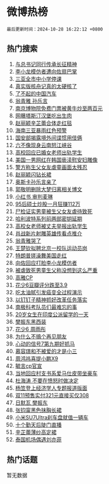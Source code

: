 # 微博热榜

`最后更新时间：2024-10-28 16:22:12 +0800`

## 热门搜索

1. [与总书记同行传承长征精神](https://m.weibo.cn/search?containerid=100103type%3D1%26t%3D10%26q%3D%23%E4%B8%8E%E6%80%BB%E4%B9%A6%E8%AE%B0%E5%90%8C%E8%A1%8C%E4%BC%A0%E6%89%BF%E9%95%BF%E5%BE%81%E7%B2%BE%E7%A5%9E%23&stream_entry_id=51&isnewpage=1&extparam=seat%3D1%26cate%3D10103%26pos%3D0%26q%3D%2523%25E4%25B8%258E%25E6%2580%25BB%25E4%25B9%25A6%25E8%25AE%25B0%25E5%2590%258C%25E8%25A1%258C%25E4%25BC%25A0%25E6%2589%25BF%25E9%2595%25BF%25E5%25BE%2581%25E7%25B2%25BE%25E7%25A5%259E%2523%26filter_type%3Drealtimehot%26stream_entry_id%3D51%26c_type%3D51%26dgr%3D0%26display_time%3D1730103731%26pre_seqid%3D173010373150505304283)
1. [李小龙模仿者遭向佐扇巴掌](https://m.weibo.cn/search?containerid=100103type%3D1%26t%3D10%26q%3D%23%E6%9D%8E%E5%B0%8F%E9%BE%99%E6%A8%A1%E4%BB%BF%E8%80%85%E9%81%AD%E5%90%91%E4%BD%90%E6%89%87%E5%B7%B4%E6%8E%8C%23&stream_entry_id=31&isnewpage=1&extparam=seat%3D1%26cate%3D5001%26q%3D%2523%25E6%259D%258E%25E5%25B0%258F%25E9%25BE%2599%25E6%25A8%25A1%25E4%25BB%25BF%25E8%2580%2585%25E9%2581%25AD%25E5%2590%2591%25E4%25BD%2590%25E6%2589%2587%25E5%25B7%25B4%25E6%258E%258C%2523%26dgr%3D0%26stream_entry_id%3D31%26band_rank%3D1%26pos%3D0%26flag%3D2%26filter_type%3Drealtimehot%26c_type%3D31%26lcate%3D5001%26realpos%3D1%26display_time%3D1730103731%26pre_seqid%3D173010373150505304283)
1. [三亚全市中小学停课](https://m.weibo.cn/search?containerid=100103type%3D1%26t%3D10%26q%3D%23%E4%B8%89%E4%BA%9A%E5%85%A8%E5%B8%82%E4%B8%AD%E5%B0%8F%E5%AD%A6%E5%81%9C%E8%AF%BE%23&stream_entry_id=31&isnewpage=1&extparam=seat%3D1%26cate%3D5001%26q%3D%2523%25E4%25B8%2589%25E4%25BA%259A%25E5%2585%25A8%25E5%25B8%2582%25E4%25B8%25AD%25E5%25B0%258F%25E5%25AD%25A6%25E5%2581%259C%25E8%25AF%25BE%2523%26dgr%3D0%26stream_entry_id%3D31%26band_rank%3D2%26pos%3D1%26flag%3D0%26filter_type%3Drealtimehot%26c_type%3D31%26lcate%3D5001%26realpos%3D2%26display_time%3D1730103731%26pre_seqid%3D173010373150505304283)
1. [真实版核舟记真的太硬核了](https://m.weibo.cn/search?containerid=100103type%3D1%26t%3D10%26q%3D%23%E7%9C%9F%E5%AE%9E%E7%89%88%E6%A0%B8%E8%88%9F%E8%AE%B0%E7%9C%9F%E7%9A%84%E5%A4%AA%E7%A1%AC%E6%A0%B8%E4%BA%86%23&stream_entry_id=31&isnewpage=1&extparam=seat%3D1%26cate%3D5001%26q%3D%2523%25E7%259C%259F%25E5%25AE%259E%25E7%2589%2588%25E6%25A0%25B8%25E8%2588%259F%25E8%25AE%25B0%25E7%259C%259F%25E7%259A%2584%25E5%25A4%25AA%25E7%25A1%25AC%25E6%25A0%25B8%25E4%25BA%2586%2523%26dgr%3D0%26stream_entry_id%3D31%26band_rank%3D3%26pos%3D2%26flag%3D0%26filter_type%3Drealtimehot%26c_type%3D31%26lcate%3D5001%26realpos%3D3%26display_time%3D1730103731%26pre_seqid%3D173010373150505304283)
1. [了不起的中国汽车](https://m.weibo.cn/search?containerid=100103type%3D1%26t%3D10%26q%3D%23%E4%BA%86%E4%B8%8D%E8%B5%B7%E7%9A%84%E4%B8%AD%E5%9B%BD%E6%B1%BD%E8%BD%A6%23&stream_entry_id=31&isnewpage=1&extparam=seat%3D1%26cate%3D5001%26q%3D%2523%25E4%25BA%2586%25E4%25B8%258D%25E8%25B5%25B7%25E7%259A%2584%25E4%25B8%25AD%25E5%259B%25BD%25E6%25B1%25BD%25E8%25BD%25A6%2523%26dgr%3D0%26stream_entry_id%3D31%26adid%3D260359%26band_rank%3D4%26pos%3D3%26is_ad_pos%3D1%26lcate%3D5001%26c_type%3D31%26filter_type%3Drealtimehot%26display_time%3D1730103731%26pre_seqid%3D173010373150505304283)
1. [翁青雅 孙乐言](https://m.weibo.cn/search?containerid=100103type%3D1%26t%3D10%26q%3D%E7%BF%81%E9%9D%92%E9%9B%85+%E5%AD%99%E4%B9%90%E8%A8%80&stream_entry_id=31&isnewpage=1&extparam=seat%3D1%26cate%3D5001%26q%3D%25E7%25BF%2581%25E9%259D%2592%25E9%259B%2585%2520%25E5%25AD%2599%25E4%25B9%2590%25E8%25A8%2580%26dgr%3D0%26stream_entry_id%3D31%26band_rank%3D4%26pos%3D4%26flag%3D2%26filter_type%3Drealtimehot%26c_type%3D31%26lcate%3D5001%26realpos%3D4%26display_time%3D1730103731%26pre_seqid%3D173010373150505304283)
1. [南京博物院免费门票被黄牛炒至两百元](https://m.weibo.cn/search?containerid=100103type%3D1%26t%3D10%26q%3D%23%E5%8D%97%E4%BA%AC%E5%8D%9A%E7%89%A9%E9%99%A2%E5%85%8D%E8%B4%B9%E9%97%A8%E7%A5%A8%E8%A2%AB%E9%BB%84%E7%89%9B%E7%82%92%E8%87%B3%E4%B8%A4%E7%99%BE%E5%85%83%23&stream_entry_id=31&isnewpage=1&extparam=seat%3D1%26cate%3D5001%26q%3D%2523%25E5%258D%2597%25E4%25BA%25AC%25E5%258D%259A%25E7%2589%25A9%25E9%2599%25A2%25E5%2585%258D%25E8%25B4%25B9%25E9%2597%25A8%25E7%25A5%25A8%25E8%25A2%25AB%25E9%25BB%2584%25E7%2589%259B%25E7%2582%2592%25E8%2587%25B3%25E4%25B8%25A4%25E7%2599%25BE%25E5%2585%2583%2523%26dgr%3D0%26stream_entry_id%3D31%26band_rank%3D5%26pos%3D5%26flag%3D1%26filter_type%3Drealtimehot%26c_type%3D31%26lcate%3D5001%26realpos%3D5%26display_time%3D1730103731%26pre_seqid%3D173010373150505304283)
1. [网曝塔斯汀汉堡吃出生肉](https://m.weibo.cn/search?containerid=100103type%3D1%26t%3D10%26q%3D%23%E7%BD%91%E6%9B%9D%E5%A1%94%E6%96%AF%E6%B1%80%E6%B1%89%E5%A0%A1%E5%90%83%E5%87%BA%E7%94%9F%E8%82%89%23&stream_entry_id=31&isnewpage=1&extparam=seat%3D1%26cate%3D5001%26q%3D%2523%25E7%25BD%2591%25E6%259B%259D%25E5%25A1%2594%25E6%2596%25AF%25E6%25B1%2580%25E6%25B1%2589%25E5%25A0%25A1%25E5%2590%2583%25E5%2587%25BA%25E7%2594%259F%25E8%2582%2589%2523%26dgr%3D0%26stream_entry_id%3D31%26band_rank%3D6%26pos%3D6%26flag%3D2%26filter_type%3Drealtimehot%26c_type%3D31%26lcate%3D5001%26realpos%3D6%26display_time%3D1730103731%26pre_seqid%3D173010373150505304283)
1. [赵丽颖辛芷蕾合体走红毯](https://m.weibo.cn/search?containerid=100103type%3D1%26t%3D10%26q%3D%23%E8%B5%B5%E4%B8%BD%E9%A2%96%E8%BE%9B%E8%8A%B7%E8%95%BE%E5%90%88%E4%BD%93%E8%B5%B0%E7%BA%A2%E6%AF%AF%23&stream_entry_id=31&isnewpage=1&extparam=seat%3D1%26cate%3D5001%26q%3D%2523%25E8%25B5%25B5%25E4%25B8%25BD%25E9%25A2%2596%25E8%25BE%259B%25E8%258A%25B7%25E8%2595%25BE%25E5%2590%2588%25E4%25BD%2593%25E8%25B5%25B0%25E7%25BA%25A2%25E6%25AF%25AF%2523%26dgr%3D0%26stream_entry_id%3D31%26band_rank%3D7%26pos%3D7%26flag%3D1%26filter_type%3Drealtimehot%26c_type%3D31%26lcate%3D5001%26realpos%3D7%26display_time%3D1730103731%26pre_seqid%3D173010373150505304283)
1. [海南三亚暴雨红色预警](https://m.weibo.cn/search?containerid=100103type%3D1%26t%3D10%26q%3D%23%E6%B5%B7%E5%8D%97%E4%B8%89%E4%BA%9A%E6%9A%B4%E9%9B%A8%E7%BA%A2%E8%89%B2%E9%A2%84%E8%AD%A6%23&stream_entry_id=31&isnewpage=1&extparam=seat%3D1%26cate%3D5001%26q%3D%2523%25E6%25B5%25B7%25E5%258D%2597%25E4%25B8%2589%25E4%25BA%259A%25E6%259A%25B4%25E9%259B%25A8%25E7%25BA%25A2%25E8%2589%25B2%25E9%25A2%2584%25E8%25AD%25A6%2523%26dgr%3D0%26stream_entry_id%3D31%26band_rank%3D8%26pos%3D8%26flag%3D0%26filter_type%3Drealtimehot%26c_type%3D31%26lcate%3D5001%26realpos%3D8%26display_time%3D1730103731%26pre_seqid%3D173010373150505304283)
1. [国安部揭露境外间谍惯用伎俩](https://m.weibo.cn/search?containerid=100103type%3D1%26t%3D10%26q%3D%23%E5%9B%BD%E5%AE%89%E9%83%A8%E6%8F%AD%E9%9C%B2%E5%A2%83%E5%A4%96%E9%97%B4%E8%B0%8D%E6%83%AF%E7%94%A8%E4%BC%8E%E4%BF%A9%23&stream_entry_id=31&isnewpage=1&extparam=seat%3D1%26cate%3D5001%26q%3D%2523%25E5%259B%25BD%25E5%25AE%2589%25E9%2583%25A8%25E6%258F%25AD%25E9%259C%25B2%25E5%25A2%2583%25E5%25A4%2596%25E9%2597%25B4%25E8%25B0%258D%25E6%2583%25AF%25E7%2594%25A8%25E4%25BC%258E%25E4%25BF%25A9%2523%26dgr%3D0%26stream_entry_id%3D31%26band_rank%3D9%26pos%3D9%26flag%3D0%26filter_type%3Drealtimehot%26c_type%3D31%26lcate%3D5001%26realpos%3D9%26display_time%3D1730103731%26pre_seqid%3D173010373150505304283)
1. [六不像现身云南怒江峡谷](https://m.weibo.cn/search?containerid=100103type%3D1%26t%3D10%26q%3D%23%E5%85%AD%E4%B8%8D%E5%83%8F%E7%8E%B0%E8%BA%AB%E4%BA%91%E5%8D%97%E6%80%92%E6%B1%9F%E5%B3%A1%E8%B0%B7%23&stream_entry_id=31&isnewpage=1&extparam=seat%3D1%26cate%3D5001%26q%3D%2523%25E5%2585%25AD%25E4%25B8%258D%25E5%2583%258F%25E7%258E%25B0%25E8%25BA%25AB%25E4%25BA%2591%25E5%258D%2597%25E6%2580%2592%25E6%25B1%259F%25E5%25B3%25A1%25E8%25B0%25B7%2523%26dgr%3D0%26stream_entry_id%3D31%26band_rank%3D10%26pos%3D10%26flag%3D1%26filter_type%3Drealtimehot%26c_type%3D31%26lcate%3D5001%26realpos%3D10%26display_time%3D1730103731%26pre_seqid%3D173010373150505304283)
1. [高校回应已婚女老师出轨学生](https://m.weibo.cn/search?containerid=100103type%3D1%26t%3D10%26q%3D%23%E9%AB%98%E6%A0%A1%E5%9B%9E%E5%BA%94%E5%B7%B2%E5%A9%9A%E5%A5%B3%E8%80%81%E5%B8%88%E5%87%BA%E8%BD%A8%E5%AD%A6%E7%94%9F%23&stream_entry_id=31&isnewpage=1&extparam=seat%3D1%26cate%3D5001%26q%3D%2523%25E9%25AB%2598%25E6%25A0%25A1%25E5%259B%259E%25E5%25BA%2594%25E5%25B7%25B2%25E5%25A9%259A%25E5%25A5%25B3%25E8%2580%2581%25E5%25B8%2588%25E5%2587%25BA%25E8%25BD%25A8%25E5%25AD%25A6%25E7%2594%259F%2523%26dgr%3D0%26stream_entry_id%3D31%26band_rank%3D11%26pos%3D11%26flag%3D1%26filter_type%3Drealtimehot%26c_type%3D31%26lcate%3D5001%26realpos%3D11%26display_time%3D1730103731%26pre_seqid%3D173010373150505304283)
1. [美国一男网红在韩国亵渎慰安妇雕像](https://m.weibo.cn/search?containerid=100103type%3D1%26t%3D10%26q%3D%23%E7%BE%8E%E5%9B%BD%E4%B8%80%E7%94%B7%E7%BD%91%E7%BA%A2%E5%9C%A8%E9%9F%A9%E5%9B%BD%E4%BA%B5%E6%B8%8E%E6%85%B0%E5%AE%89%E5%A6%87%E9%9B%95%E5%83%8F%23&stream_entry_id=31&isnewpage=1&extparam=seat%3D1%26cate%3D5001%26q%3D%2523%25E7%25BE%258E%25E5%259B%25BD%25E4%25B8%2580%25E7%2594%25B7%25E7%25BD%2591%25E7%25BA%25A2%25E5%259C%25A8%25E9%259F%25A9%25E5%259B%25BD%25E4%25BA%25B5%25E6%25B8%258E%25E6%2585%25B0%25E5%25AE%2589%25E5%25A6%2587%25E9%259B%2595%25E5%2583%258F%2523%26dgr%3D0%26stream_entry_id%3D31%26band_rank%3D12%26pos%3D12%26flag%3D1%26filter_type%3Drealtimehot%26c_type%3D31%26lcate%3D5001%26realpos%3D12%26display_time%3D1730103731%26pre_seqid%3D173010373150505304283)
1. [警方称生父女友虐童画面太残忍](https://m.weibo.cn/search?containerid=100103type%3D1%26t%3D10%26q%3D%23%E8%AD%A6%E6%96%B9%E7%A7%B0%E7%94%9F%E7%88%B6%E5%A5%B3%E5%8F%8B%E8%99%90%E7%AB%A5%E7%94%BB%E9%9D%A2%E5%A4%AA%E6%AE%8B%E5%BF%8D%23&stream_entry_id=31&isnewpage=1&extparam=seat%3D1%26cate%3D5001%26q%3D%2523%25E8%25AD%25A6%25E6%2596%25B9%25E7%25A7%25B0%25E7%2594%259F%25E7%2588%25B6%25E5%25A5%25B3%25E5%258F%258B%25E8%2599%2590%25E7%25AB%25A5%25E7%2594%25BB%25E9%259D%25A2%25E5%25A4%25AA%25E6%25AE%258B%25E5%25BF%258D%2523%26dgr%3D0%26stream_entry_id%3D31%26band_rank%3D13%26pos%3D13%26flag%3D0%26filter_type%3Drealtimehot%26c_type%3D31%26lcate%3D5001%26realpos%3D13%26display_time%3D1730103731%26pre_seqid%3D173010373150505304283)
1. [赵丽颖闪钻长裙](https://m.weibo.cn/search?containerid=100103type%3D1%26t%3D10%26q%3D%23%E8%B5%B5%E4%B8%BD%E9%A2%96%E9%97%AA%E9%92%BB%E9%95%BF%E8%A3%99%23&stream_entry_id=31&isnewpage=1&extparam=seat%3D1%26cate%3D5001%26q%3D%2523%25E8%25B5%25B5%25E4%25B8%25BD%25E9%25A2%2596%25E9%2597%25AA%25E9%2592%25BB%25E9%2595%25BF%25E8%25A3%2599%2523%26dgr%3D0%26stream_entry_id%3D31%26band_rank%3D14%26pos%3D14%26flag%3D1%26filter_type%3Drealtimehot%26c_type%3D31%26lcate%3D5001%26realpos%3D14%26display_time%3D1730103731%26pre_seqid%3D173010373150505304283)
1. [奥斯卡孙乐言亲了](https://m.weibo.cn/search?containerid=100103type%3D1%26t%3D10%26q%3D%23%E5%A5%A5%E6%96%AF%E5%8D%A1%E5%AD%99%E4%B9%90%E8%A8%80%E4%BA%B2%E4%BA%86%23&stream_entry_id=31&isnewpage=1&extparam=seat%3D1%26cate%3D5001%26q%3D%2523%25E5%25A5%25A5%25E6%2596%25AF%25E5%258D%25A1%25E5%25AD%2599%25E4%25B9%2590%25E8%25A8%2580%25E4%25BA%25B2%25E4%25BA%2586%2523%26dgr%3D0%26stream_entry_id%3D31%26band_rank%3D15%26pos%3D15%26flag%3D0%26filter_type%3Drealtimehot%26c_type%3D31%26lcate%3D5001%26realpos%3D15%26display_time%3D1730103731%26pre_seqid%3D173010373150505304283)
1. [郭敬明删除大梦归离相关博文](https://m.weibo.cn/search?containerid=100103type%3D1%26t%3D10%26q%3D%23%E9%83%AD%E6%95%AC%E6%98%8E%E5%88%A0%E9%99%A4%E5%A4%A7%E6%A2%A6%E5%BD%92%E7%A6%BB%E7%9B%B8%E5%85%B3%E5%8D%9A%E6%96%87%23&stream_entry_id=31&isnewpage=1&extparam=seat%3D1%26cate%3D5001%26q%3D%2523%25E9%2583%25AD%25E6%2595%25AC%25E6%2598%258E%25E5%2588%25A0%25E9%2599%25A4%25E5%25A4%25A7%25E6%25A2%25A6%25E5%25BD%2592%25E7%25A6%25BB%25E7%259B%25B8%25E5%2585%25B3%25E5%258D%259A%25E6%2596%2587%2523%26dgr%3D0%26stream_entry_id%3D31%26band_rank%3D16%26pos%3D16%26flag%3D2%26filter_type%3Drealtimehot%26c_type%3D31%26lcate%3D5001%26realpos%3D16%26display_time%3D1730103731%26pre_seqid%3D173010373150505304283)
1. [小红书 审判麦琳](https://m.weibo.cn/search?containerid=100103type%3D1%26t%3D10%26q%3D%E5%B0%8F%E7%BA%A2%E4%B9%A6+%E5%AE%A1%E5%88%A4%E9%BA%A6%E7%90%B3&stream_entry_id=31&isnewpage=1&extparam=seat%3D1%26cate%3D5001%26q%3D%25E5%25B0%258F%25E7%25BA%25A2%25E4%25B9%25A6%2520%25E5%25AE%25A1%25E5%2588%25A4%25E9%25BA%25A6%25E7%2590%25B3%26dgr%3D0%26stream_entry_id%3D31%26band_rank%3D17%26pos%3D17%26flag%3D2%26filter_type%3Drealtimehot%26c_type%3D31%26lcate%3D5001%26realpos%3D17%26display_time%3D1730103731%26pre_seqid%3D173010373150505304283)
1. [95后硕士炒股一月狂赚112万](https://m.weibo.cn/search?containerid=100103type%3D1%26t%3D10%26q%3D%2395%E5%90%8E%E7%A1%95%E5%A3%AB%E7%82%92%E8%82%A1%E4%B8%80%E6%9C%88%E7%8B%82%E8%B5%9A112%E4%B8%87%23&stream_entry_id=31&isnewpage=1&extparam=seat%3D1%26cate%3D5001%26q%3D%252395%25E5%2590%258E%25E7%25A1%2595%25E5%25A3%25AB%25E7%2582%2592%25E8%2582%25A1%25E4%25B8%2580%25E6%259C%2588%25E7%258B%2582%25E8%25B5%259A112%25E4%25B8%2587%2523%26dgr%3D0%26stream_entry_id%3D31%26band_rank%3D18%26pos%3D18%26flag%3D1%26filter_type%3Drealtimehot%26c_type%3D31%26lcate%3D5001%26realpos%3D18%26display_time%3D1730103731%26pre_seqid%3D173010373150505304283)
1. [尸检证实男童被生父女友虐待致死](https://m.weibo.cn/search?containerid=100103type%3D1%26t%3D10%26q%3D%23%E5%B0%B8%E6%A3%80%E8%AF%81%E5%AE%9E%E7%94%B7%E7%AB%A5%E8%A2%AB%E7%94%9F%E7%88%B6%E5%A5%B3%E5%8F%8B%E8%99%90%E5%BE%85%E8%87%B4%E6%AD%BB%23&stream_entry_id=31&isnewpage=1&extparam=seat%3D1%26cate%3D5001%26q%3D%2523%25E5%25B0%25B8%25E6%25A3%2580%25E8%25AF%2581%25E5%25AE%259E%25E7%2594%25B7%25E7%25AB%25A5%25E8%25A2%25AB%25E7%2594%259F%25E7%2588%25B6%25E5%25A5%25B3%25E5%258F%258B%25E8%2599%2590%25E5%25BE%2585%25E8%2587%25B4%25E6%25AD%25BB%2523%26dgr%3D0%26stream_entry_id%3D31%26band_rank%3D19%26pos%3D19%26flag%3D1%26filter_type%3Drealtimehot%26c_type%3D31%26lcate%3D5001%26realpos%3D19%26display_time%3D1730103731%26pre_seqid%3D173010373150505304283)
1. [哈利波特系列前两部密钥延期](https://m.weibo.cn/search?containerid=100103type%3D1%26t%3D10%26q%3D%23%E5%93%88%E5%88%A9%E6%B3%A2%E7%89%B9%E7%B3%BB%E5%88%97%E5%89%8D%E4%B8%A4%E9%83%A8%E5%AF%86%E9%92%A5%E5%BB%B6%E6%9C%9F%23&stream_entry_id=31&isnewpage=1&extparam=seat%3D1%26cate%3D5001%26q%3D%2523%25E5%2593%2588%25E5%2588%25A9%25E6%25B3%25A2%25E7%2589%25B9%25E7%25B3%25BB%25E5%2588%2597%25E5%2589%258D%25E4%25B8%25A4%25E9%2583%25A8%25E5%25AF%2586%25E9%2592%25A5%25E5%25BB%25B6%25E6%259C%259F%2523%26dgr%3D0%26stream_entry_id%3D31%26band_rank%3D20%26pos%3D20%26flag%3D1%26filter_type%3Drealtimehot%26c_type%3D31%26lcate%3D5001%26realpos%3D20%26display_time%3D1730103731%26pre_seqid%3D173010373150505304283)
1. [高校女老师被丈夫举报出轨学生](https://m.weibo.cn/search?containerid=100103type%3D1%26t%3D10%26q%3D%23%E9%AB%98%E6%A0%A1%E5%A5%B3%E8%80%81%E5%B8%88%E8%A2%AB%E4%B8%88%E5%A4%AB%E4%B8%BE%E6%8A%A5%E5%87%BA%E8%BD%A8%E5%AD%A6%E7%94%9F%23&stream_entry_id=31&isnewpage=1&extparam=seat%3D1%26cate%3D5001%26q%3D%2523%25E9%25AB%2598%25E6%25A0%25A1%25E5%25A5%25B3%25E8%2580%2581%25E5%25B8%2588%25E8%25A2%25AB%25E4%25B8%2588%25E5%25A4%25AB%25E4%25B8%25BE%25E6%258A%25A5%25E5%2587%25BA%25E8%25BD%25A8%25E5%25AD%25A6%25E7%2594%259F%2523%26dgr%3D0%26stream_entry_id%3D31%26band_rank%3D21%26pos%3D21%26flag%3D1%26filter_type%3Drealtimehot%26c_type%3D31%26lcate%3D5001%26realpos%3D21%26display_time%3D1730103731%26pre_seqid%3D173010373150505304283)
1. [肖战新片射雕英雄传看点推介](https://m.weibo.cn/search?containerid=100103type%3D1%26t%3D10%26q%3D%23%E8%82%96%E6%88%98%E6%96%B0%E7%89%87%E5%B0%84%E9%9B%95%E8%8B%B1%E9%9B%84%E4%BC%A0%E7%9C%8B%E7%82%B9%E6%8E%A8%E4%BB%8B%23&stream_entry_id=31&isnewpage=1&extparam=seat%3D1%26cate%3D5001%26q%3D%2523%25E8%2582%2596%25E6%2588%2598%25E6%2596%25B0%25E7%2589%2587%25E5%25B0%2584%25E9%259B%2595%25E8%258B%25B1%25E9%259B%2584%25E4%25BC%25A0%25E7%259C%258B%25E7%2582%25B9%25E6%258E%25A8%25E4%25BB%258B%2523%26dgr%3D0%26stream_entry_id%3D31%26band_rank%3D22%26pos%3D22%26flag%3D1%26filter_type%3Drealtimehot%26c_type%3D31%26lcate%3D5001%26realpos%3D22%26display_time%3D1730103731%26pre_seqid%3D173010373150505304283)
1. [翁青雅哭了](https://m.weibo.cn/search?containerid=100103type%3D1%26t%3D10%26q%3D%23%E7%BF%81%E9%9D%92%E9%9B%85%E5%93%AD%E4%BA%86%23&stream_entry_id=31&isnewpage=1&extparam=seat%3D1%26cate%3D5001%26q%3D%2523%25E7%25BF%2581%25E9%259D%2592%25E9%259B%2585%25E5%2593%25AD%25E4%25BA%2586%2523%26dgr%3D0%26stream_entry_id%3D31%26band_rank%3D23%26pos%3D23%26flag%3D0%26filter_type%3Drealtimehot%26c_type%3D31%26lcate%3D5001%26realpos%3D23%26display_time%3D1730103731%26pre_seqid%3D173010373150505304283)
1. [王楚钦拟聘北京一校队运动员岗](https://m.weibo.cn/search?containerid=100103type%3D1%26t%3D10%26q%3D%23%E7%8E%8B%E6%A5%9A%E9%92%A6%E6%8B%9F%E8%81%98%E5%8C%97%E4%BA%AC%E4%B8%80%E6%A0%A1%E9%98%9F%E8%BF%90%E5%8A%A8%E5%91%98%E5%B2%97%23&stream_entry_id=31&isnewpage=1&extparam=seat%3D1%26cate%3D5001%26q%3D%2523%25E7%258E%258B%25E6%25A5%259A%25E9%2592%25A6%25E6%258B%259F%25E8%2581%2598%25E5%258C%2597%25E4%25BA%25AC%25E4%25B8%2580%25E6%25A0%25A1%25E9%2598%259F%25E8%25BF%2590%25E5%258A%25A8%25E5%2591%2598%25E5%25B2%2597%2523%26dgr%3D0%26stream_entry_id%3D31%26band_rank%3D24%26pos%3D24%26flag%3D0%26filter_type%3Drealtimehot%26c_type%3D31%26lcate%3D5001%26realpos%3D24%26display_time%3D1730103731%26pre_seqid%3D173010373150505304283)
1. [特朗普搓澡舞美国走红](https://m.weibo.cn/search?containerid=100103type%3D1%26t%3D10%26q%3D%23%E7%89%B9%E6%9C%97%E6%99%AE%E6%90%93%E6%BE%A1%E8%88%9E%E7%BE%8E%E5%9B%BD%E8%B5%B0%E7%BA%A2%23&stream_entry_id=31&isnewpage=1&extparam=seat%3D1%26cate%3D5001%26q%3D%2523%25E7%2589%25B9%25E6%259C%2597%25E6%2599%25AE%25E6%2590%2593%25E6%25BE%25A1%25E8%2588%259E%25E7%25BE%258E%25E5%259B%25BD%25E8%25B5%25B0%25E7%25BA%25A2%2523%26dgr%3D0%26stream_entry_id%3D31%26band_rank%3D25%26pos%3D25%26flag%3D0%26filter_type%3Drealtimehot%26c_type%3D31%26lcate%3D5001%26realpos%3D25%26display_time%3D1730103731%26pre_seqid%3D173010373150505304283)
1. [向佐回应打脸李小龙模仿者](https://m.weibo.cn/search?containerid=100103type%3D1%26t%3D10%26q%3D%23%E5%90%91%E4%BD%90%E5%9B%9E%E5%BA%94%E6%89%93%E8%84%B8%E6%9D%8E%E5%B0%8F%E9%BE%99%E6%A8%A1%E4%BB%BF%E8%80%85%23&stream_entry_id=31&isnewpage=1&extparam=seat%3D1%26cate%3D5001%26q%3D%2523%25E5%2590%2591%25E4%25BD%2590%25E5%259B%259E%25E5%25BA%2594%25E6%2589%2593%25E8%2584%25B8%25E6%259D%258E%25E5%25B0%258F%25E9%25BE%2599%25E6%25A8%25A1%25E4%25BB%25BF%25E8%2580%2585%2523%26dgr%3D0%26stream_entry_id%3D31%26band_rank%3D26%26pos%3D26%26flag%3D0%26filter_type%3Drealtimehot%26c_type%3D31%26lcate%3D5001%26realpos%3D26%26display_time%3D1730103731%26pre_seqid%3D173010373150505304283)
1. [被虐致死男童生父称没想到这么严重](https://m.weibo.cn/search?containerid=100103type%3D1%26t%3D10%26q%3D%23%E8%A2%AB%E8%99%90%E8%87%B4%E6%AD%BB%E7%94%B7%E7%AB%A5%E7%94%9F%E7%88%B6%E7%A7%B0%E6%B2%A1%E6%83%B3%E5%88%B0%E8%BF%99%E4%B9%88%E4%B8%A5%E9%87%8D%23&stream_entry_id=31&isnewpage=1&extparam=seat%3D1%26cate%3D5001%26q%3D%2523%25E8%25A2%25AB%25E8%2599%2590%25E8%2587%25B4%25E6%25AD%25BB%25E7%2594%25B7%25E7%25AB%25A5%25E7%2594%259F%25E7%2588%25B6%25E7%25A7%25B0%25E6%25B2%25A1%25E6%2583%25B3%25E5%2588%25B0%25E8%25BF%2599%25E4%25B9%2588%25E4%25B8%25A5%25E9%2587%258D%2523%26dgr%3D0%26stream_entry_id%3D31%26band_rank%3D27%26pos%3D27%26flag%3D0%26filter_type%3Drealtimehot%26c_type%3D31%26lcate%3D5001%26realpos%3D27%26display_time%3D1730103731%26pre_seqid%3D173010373150505304283)
1. [高雅CP](https://m.weibo.cn/search?containerid=100103type%3D1%26t%3D10%26q%3D%E9%AB%98%E9%9B%85CP&stream_entry_id=31&isnewpage=1&extparam=seat%3D1%26cate%3D5001%26q%3D%25E9%25AB%2598%25E9%259B%2585CP%26dgr%3D0%26stream_entry_id%3D31%26band_rank%3D28%26pos%3D28%26flag%3D0%26filter_type%3Drealtimehot%26c_type%3D31%26lcate%3D5001%26realpos%3D28%26display_time%3D1730103731%26pre_seqid%3D173010373150505304283)
1. [花少6豆瓣评分跌至3.9](https://m.weibo.cn/search?containerid=100103type%3D1%26t%3D10%26q%3D%E8%8A%B1%E5%B0%916%E8%B1%86%E7%93%A3%E8%AF%84%E5%88%86%E8%B7%8C%E8%87%B33.9&stream_entry_id=31&isnewpage=1&extparam=seat%3D1%26cate%3D5001%26q%3D%25E8%258A%25B1%25E5%25B0%25916%25E8%25B1%2586%25E7%2593%25A3%25E8%25AF%2584%25E5%2588%2586%25E8%25B7%258C%25E8%2587%25B33.9%26dgr%3D0%26stream_entry_id%3D31%26band_rank%3D29%26pos%3D29%26flag%3D0%26filter_type%3Drealtimehot%26c_type%3D31%26lcate%3D5001%26realpos%3D29%26display_time%3D1730103731%26pre_seqid%3D173010373150505304283)
1. [吃太油腻引发癌变全过程演示](https://m.weibo.cn/search?containerid=100103type%3D1%26t%3D10%26q%3D%23%E5%90%83%E5%A4%AA%E6%B2%B9%E8%85%BB%E5%BC%95%E5%8F%91%E7%99%8C%E5%8F%98%E5%85%A8%E8%BF%87%E7%A8%8B%E6%BC%94%E7%A4%BA%23&stream_entry_id=31&isnewpage=1&extparam=seat%3D1%26cate%3D5001%26q%3D%2523%25E5%2590%2583%25E5%25A4%25AA%25E6%25B2%25B9%25E8%2585%25BB%25E5%25BC%2595%25E5%258F%2591%25E7%2599%258C%25E5%258F%2598%25E5%2585%25A8%25E8%25BF%2587%25E7%25A8%258B%25E6%25BC%2594%25E7%25A4%25BA%2523%26dgr%3D0%26stream_entry_id%3D31%26band_rank%3D30%26pos%3D30%26flag%3D1%26filter_type%3Drealtimehot%26c_type%3D31%26lcate%3D5001%26realpos%3D30%26display_time%3D1730103731%26pre_seqid%3D173010373150505304283)
1. [以钉钉子精神抓好改革任务落实](https://m.weibo.cn/search?containerid=100103type%3D1%26t%3D10%26q%3D%23%E4%BB%A5%E9%92%89%E9%92%89%E5%AD%90%E7%B2%BE%E7%A5%9E%E6%8A%93%E5%A5%BD%E6%94%B9%E9%9D%A9%E4%BB%BB%E5%8A%A1%E8%90%BD%E5%AE%9E%23&stream_entry_id=31&isnewpage=1&extparam=seat%3D1%26cate%3D5001%26q%3D%2523%25E4%25BB%25A5%25E9%2592%2589%25E9%2592%2589%25E5%25AD%2590%25E7%25B2%25BE%25E7%25A5%259E%25E6%258A%2593%25E5%25A5%25BD%25E6%2594%25B9%25E9%259D%25A9%25E4%25BB%25BB%25E5%258A%25A1%25E8%2590%25BD%25E5%25AE%259E%2523%26dgr%3D0%26stream_entry_id%3D31%26band_rank%3D31%26pos%3D31%26flag%3D1%26filter_type%3Drealtimehot%26c_type%3D31%26lcate%3D5001%26realpos%3D31%26display_time%3D1730103731%26pre_seqid%3D173010373150505304283)
1. [南极科考队员们最难忘的事](https://m.weibo.cn/search?containerid=100103type%3D1%26t%3D10%26q%3D%E5%8D%97%E6%9E%81%E7%A7%91%E8%80%83%E9%98%9F%E5%91%98%E4%BB%AC%E6%9C%80%E9%9A%BE%E5%BF%98%E7%9A%84%E4%BA%8B&stream_entry_id=31&isnewpage=1&extparam=seat%3D1%26cate%3D5001%26flag%3D0%26dgr%3D0%26stream_entry_id%3D31%26adid%3D261087%26band_rank%3D32%26pos%3D32%26realpos%3D32%26filter_type%3Drealtimehot%26c_type%3D31%26lcate%3D5001%26q%3D%25E5%258D%2597%25E6%259E%2581%25E7%25A7%2591%25E8%2580%2583%25E9%2598%259F%25E5%2591%2598%25E4%25BB%25AC%25E6%259C%2580%25E9%259A%25BE%25E5%25BF%2598%25E7%259A%2584%25E4%25BA%258B%26display_time%3D1730103731%26pre_seqid%3D173010373150505304283)
1. [20岁女生在印度公派留学的一天](https://m.weibo.cn/search?containerid=100103type%3D1%26t%3D10%26q%3D20%E5%B2%81%E5%A5%B3%E7%94%9F%E5%9C%A8%E5%8D%B0%E5%BA%A6%E5%85%AC%E6%B4%BE%E7%95%99%E5%AD%A6%E7%9A%84%E4%B8%80%E5%A4%A9&stream_entry_id=31&isnewpage=1&extparam=seat%3D1%26cate%3D5001%26q%3D20%25E5%25B2%2581%25E5%25A5%25B3%25E7%2594%259F%25E5%259C%25A8%25E5%258D%25B0%25E5%25BA%25A6%25E5%2585%25AC%25E6%25B4%25BE%25E7%2595%2599%25E5%25AD%25A6%25E7%259A%2584%25E4%25B8%2580%25E5%25A4%25A9%26dgr%3D0%26stream_entry_id%3D31%26band_rank%3D33%26pos%3D33%26flag%3D1%26filter_type%3Drealtimehot%26c_type%3D31%26lcate%3D5001%26realpos%3D33%26display_time%3D1730103731%26pre_seqid%3D173010373150505304283)
1. [樊振东黑西装](https://m.weibo.cn/search?containerid=100103type%3D1%26t%3D10%26q%3D%23%E6%A8%8A%E6%8C%AF%E4%B8%9C%E9%BB%91%E8%A5%BF%E8%A3%85%23&stream_entry_id=31&isnewpage=1&extparam=seat%3D1%26cate%3D5001%26q%3D%2523%25E6%25A8%258A%25E6%258C%25AF%25E4%25B8%259C%25E9%25BB%2591%25E8%25A5%25BF%25E8%25A3%2585%2523%26dgr%3D0%26stream_entry_id%3D31%26band_rank%3D34%26pos%3D34%26flag%3D1%26filter_type%3Drealtimehot%26c_type%3D31%26lcate%3D5001%26realpos%3D34%26display_time%3D1730103731%26pre_seqid%3D173010373150505304283)
1. [花少6 周雨彤](https://m.weibo.cn/search?containerid=100103type%3D1%26t%3D10%26q%3D%E8%8A%B1%E5%B0%916+%E5%91%A8%E9%9B%A8%E5%BD%A4&stream_entry_id=31&isnewpage=1&extparam=seat%3D1%26cate%3D5001%26q%3D%25E8%258A%25B1%25E5%25B0%25916%2520%25E5%2591%25A8%25E9%259B%25A8%25E5%25BD%25A4%26dgr%3D0%26stream_entry_id%3D31%26band_rank%3D35%26pos%3D35%26flag%3D0%26filter_type%3Drealtimehot%26c_type%3D31%26lcate%3D5001%26realpos%3D35%26display_time%3D1730103731%26pre_seqid%3D173010373150505304283)
1. [为什么不搞个再见朋友](https://m.weibo.cn/search?containerid=100103type%3D1%26t%3D10%26q%3D%E4%B8%BA%E4%BB%80%E4%B9%88%E4%B8%8D%E6%90%9E%E4%B8%AA%E5%86%8D%E8%A7%81%E6%9C%8B%E5%8F%8B&stream_entry_id=31&isnewpage=1&extparam=seat%3D1%26cate%3D5001%26q%3D%25E4%25B8%25BA%25E4%25BB%2580%25E4%25B9%2588%25E4%25B8%258D%25E6%2590%259E%25E4%25B8%25AA%25E5%2586%258D%25E8%25A7%2581%25E6%259C%258B%25E5%258F%258B%26dgr%3D0%26stream_entry_id%3D31%26band_rank%3D36%26pos%3D36%26flag%3D1%26filter_type%3Drealtimehot%26c_type%3D31%26lcate%3D5001%26realpos%3D36%26display_time%3D1730103731%26pre_seqid%3D173010373150505304283)
1. [心动的信号7第九期好抓马](https://m.weibo.cn/search?containerid=100103type%3D1%26t%3D10%26q%3D%E5%BF%83%E5%8A%A8%E7%9A%84%E4%BF%A1%E5%8F%B77%E7%AC%AC%E4%B9%9D%E6%9C%9F%E5%A5%BD%E6%8A%93%E9%A9%AC&stream_entry_id=31&isnewpage=1&extparam=seat%3D1%26cate%3D5001%26q%3D%25E5%25BF%2583%25E5%258A%25A8%25E7%259A%2584%25E4%25BF%25A1%25E5%258F%25B77%25E7%25AC%25AC%25E4%25B9%259D%25E6%259C%259F%25E5%25A5%25BD%25E6%258A%2593%25E9%25A9%25AC%26dgr%3D0%26stream_entry_id%3D31%26band_rank%3D37%26pos%3D37%26flag%3D0%26filter_type%3Drealtimehot%26c_type%3D31%26lcate%3D5001%26realpos%3D37%26display_time%3D1730103731%26pre_seqid%3D173010373150505304283)
1. [慕容璟和不被爱的才是小三](https://m.weibo.cn/search?containerid=100103type%3D1%26t%3D10%26q%3D%E6%85%95%E5%AE%B9%E7%92%9F%E5%92%8C%E4%B8%8D%E8%A2%AB%E7%88%B1%E7%9A%84%E6%89%8D%E6%98%AF%E5%B0%8F%E4%B8%89&stream_entry_id=31&isnewpage=1&extparam=seat%3D1%26cate%3D5001%26q%3D%25E6%2585%2595%25E5%25AE%25B9%25E7%2592%259F%25E5%2592%258C%25E4%25B8%258D%25E8%25A2%25AB%25E7%2588%25B1%25E7%259A%2584%25E6%2589%258D%25E6%2598%25AF%25E5%25B0%258F%25E4%25B8%2589%26dgr%3D0%26stream_entry_id%3D31%26band_rank%3D38%26pos%3D38%26flag%3D1%26filter_type%3Drealtimehot%26c_type%3D31%26lcate%3D5001%26realpos%3D38%26display_time%3D1730103731%26pre_seqid%3D173010373150505304283)
1. [周鸿祎喜提小鹏X9](https://m.weibo.cn/search?containerid=100103type%3D1%26t%3D10%26q%3D%23%E5%91%A8%E9%B8%BF%E7%A5%8E%E5%96%9C%E6%8F%90%E5%B0%8F%E9%B9%8FX9%23&stream_entry_id=31&isnewpage=1&extparam=seat%3D1%26cate%3D5001%26flag%3D0%26dgr%3D0%26stream_entry_id%3D31%26adid%3D261350%26band_rank%3D39%26pos%3D39%26realpos%3D39%26filter_type%3Drealtimehot%26c_type%3D31%26lcate%3D5001%26q%3D%2523%25E5%2591%25A8%25E9%25B8%25BF%25E7%25A5%258E%25E5%2596%259C%25E6%258F%2590%25E5%25B0%258F%25E9%25B9%258FX9%2523%26display_time%3D1730103731%26pre_seqid%3D173010373150505304283)
1. [毓言cp官宣](https://m.weibo.cn/search?containerid=100103type%3D1%26t%3D10%26q%3D%23%E6%AF%93%E8%A8%80cp%E5%AE%98%E5%AE%A3%23&stream_entry_id=31&isnewpage=1&extparam=seat%3D1%26cate%3D5001%26q%3D%2523%25E6%25AF%2593%25E8%25A8%2580cp%25E5%25AE%2598%25E5%25AE%25A3%2523%26dgr%3D0%26stream_entry_id%3D31%26band_rank%3D40%26pos%3D40%26flag%3D0%26filter_type%3Drealtimehot%26c_type%3D31%26lcate%3D5001%26realpos%3D40%26display_time%3D1730103731%26pre_seqid%3D173010373150505304283)
1. [当地回应村支书系爱马仕皮带坐豪车](https://m.weibo.cn/search?containerid=100103type%3D1%26t%3D10%26q%3D%23%E5%BD%93%E5%9C%B0%E5%9B%9E%E5%BA%94%E6%9D%91%E6%94%AF%E4%B9%A6%E7%B3%BB%E7%88%B1%E9%A9%AC%E4%BB%95%E7%9A%AE%E5%B8%A6%E5%9D%90%E8%B1%AA%E8%BD%A6%23&stream_entry_id=31&isnewpage=1&extparam=seat%3D1%26cate%3D5001%26q%3D%2523%25E5%25BD%2593%25E5%259C%25B0%25E5%259B%259E%25E5%25BA%2594%25E6%259D%2591%25E6%2594%25AF%25E4%25B9%25A6%25E7%25B3%25BB%25E7%2588%25B1%25E9%25A9%25AC%25E4%25BB%2595%25E7%259A%25AE%25E5%25B8%25A6%25E5%259D%2590%25E8%25B1%25AA%25E8%25BD%25A6%2523%26dgr%3D0%26stream_entry_id%3D31%26band_rank%3D41%26pos%3D41%26flag%3D0%26filter_type%3Drealtimehot%26c_type%3D31%26lcate%3D5001%26realpos%3D41%26display_time%3D1730103731%26pre_seqid%3D173010373150505304283)
1. [杜海涛 不要在愤怒时做决定](https://m.weibo.cn/search?containerid=100103type%3D1%26t%3D10%26q%3D%E6%9D%9C%E6%B5%B7%E6%B6%9B+%E4%B8%8D%E8%A6%81%E5%9C%A8%E6%84%A4%E6%80%92%E6%97%B6%E5%81%9A%E5%86%B3%E5%AE%9A&stream_entry_id=31&isnewpage=1&extparam=seat%3D1%26cate%3D5001%26q%3D%25E6%259D%259C%25E6%25B5%25B7%25E6%25B6%259B%2520%25E4%25B8%258D%25E8%25A6%2581%25E5%259C%25A8%25E6%2584%25A4%25E6%2580%2592%25E6%2597%25B6%25E5%2581%259A%25E5%2586%25B3%25E5%25AE%259A%26dgr%3D0%26stream_entry_id%3D31%26band_rank%3D42%26pos%3D42%26flag%3D0%26filter_type%3Drealtimehot%26c_type%3D31%26lcate%3D5001%26realpos%3D42%26display_time%3D1730103731%26pre_seqid%3D173010373150505304283)
1. [杨笠登上经济学人专题报道版面](https://m.weibo.cn/search?containerid=100103type%3D1%26t%3D10%26q%3D%23%E6%9D%A8%E7%AC%A0%E7%99%BB%E4%B8%8A%E7%BB%8F%E6%B5%8E%E5%AD%A6%E4%BA%BA%E4%B8%93%E9%A2%98%E6%8A%A5%E9%81%93%E7%89%88%E9%9D%A2%23&stream_entry_id=31&isnewpage=1&extparam=seat%3D1%26cate%3D5001%26q%3D%2523%25E6%259D%25A8%25E7%25AC%25A0%25E7%2599%25BB%25E4%25B8%258A%25E7%25BB%258F%25E6%25B5%258E%25E5%25AD%25A6%25E4%25BA%25BA%25E4%25B8%2593%25E9%25A2%2598%25E6%258A%25A5%25E9%2581%2593%25E7%2589%2588%25E9%259D%25A2%2523%26dgr%3D0%26stream_entry_id%3D31%26band_rank%3D43%26pos%3D43%26flag%3D0%26filter_type%3Drealtimehot%26c_type%3D31%26lcate%3D5001%26realpos%3D43%26display_time%3D1730103731%26pre_seqid%3D173010373150505304283)
1. [双11预售实付321元直接买仅308](https://m.weibo.cn/search?containerid=100103type%3D1%26t%3D10%26q%3D%23%E5%8F%8C11%E9%A2%84%E5%94%AE%E5%AE%9E%E4%BB%98321%E5%85%83%E7%9B%B4%E6%8E%A5%E4%B9%B0%E4%BB%85308%23&stream_entry_id=31&isnewpage=1&extparam=seat%3D1%26cate%3D5001%26q%3D%2523%25E5%258F%258C11%25E9%25A2%2584%25E5%2594%25AE%25E5%25AE%259E%25E4%25BB%2598321%25E5%2585%2583%25E7%259B%25B4%25E6%258E%25A5%25E4%25B9%25B0%25E4%25BB%2585308%2523%26dgr%3D0%26stream_entry_id%3D31%26band_rank%3D44%26pos%3D44%26flag%3D0%26filter_type%3Drealtimehot%26c_type%3D31%26lcate%3D5001%26realpos%3D44%26display_time%3D1730103731%26pre_seqid%3D173010373150505304283)
1. [日默瓦 樊振东](https://m.weibo.cn/search?containerid=100103type%3D1%26t%3D10%26q%3D%E6%97%A5%E9%BB%98%E7%93%A6+%E6%A8%8A%E6%8C%AF%E4%B8%9C&stream_entry_id=31&isnewpage=1&extparam=seat%3D1%26cate%3D5001%26q%3D%25E6%2597%25A5%25E9%25BB%2598%25E7%2593%25A6%2520%25E6%25A8%258A%25E6%258C%25AF%25E4%25B8%259C%26dgr%3D0%26stream_entry_id%3D31%26band_rank%3D45%26pos%3D45%26flag%3D0%26filter_type%3Drealtimehot%26c_type%3D31%26lcate%3D5001%26realpos%3D45%26display_time%3D1730103731%26pre_seqid%3D173010373150505304283)
1. [张钧甯黑色抹胸长裙](https://m.weibo.cn/search?containerid=100103type%3D1%26t%3D10%26q%3D%23%E5%BC%A0%E9%92%A7%E7%94%AF%E9%BB%91%E8%89%B2%E6%8A%B9%E8%83%B8%E9%95%BF%E8%A3%99%23&stream_entry_id=31&isnewpage=1&extparam=seat%3D1%26cate%3D5001%26q%3D%2523%25E5%25BC%25A0%25E9%2592%25A7%25E7%2594%25AF%25E9%25BB%2591%25E8%2589%25B2%25E6%258A%25B9%25E8%2583%25B8%25E9%2595%25BF%25E8%25A3%2599%2523%26dgr%3D0%26stream_entry_id%3D31%26band_rank%3D46%26pos%3D46%26flag%3D1%26filter_type%3Drealtimehot%26c_type%3D31%26lcate%3D5001%26realpos%3D46%26display_time%3D1730103731%26pre_seqid%3D173010373150505304283)
1. [小米SU7Ultra刹车盘就值一辆车](https://m.weibo.cn/search?containerid=100103type%3D1%26t%3D10%26q%3D%23%E5%B0%8F%E7%B1%B3SU7Ultra%E5%88%B9%E8%BD%A6%E7%9B%98%E5%B0%B1%E5%80%BC%E4%B8%80%E8%BE%86%E8%BD%A6%23&stream_entry_id=31&isnewpage=1&extparam=seat%3D1%26cate%3D5001%26flag%3D0%26dgr%3D0%26stream_entry_id%3D31%26adid%3D261507%26band_rank%3D47%26pos%3D47%26realpos%3D47%26filter_type%3Drealtimehot%26c_type%3D31%26lcate%3D5001%26q%3D%2523%25E5%25B0%258F%25E7%25B1%25B3SU7Ultra%25E5%2588%25B9%25E8%25BD%25A6%25E7%259B%2598%25E5%25B0%25B1%25E5%2580%25BC%25E4%25B8%2580%25E8%25BE%2586%25E8%25BD%25A6%2523%26display_time%3D1730103731%26pre_seqid%3D173010373150505304283)
1. [十个勤天后陡门直播](https://m.weibo.cn/search?containerid=100103type%3D1%26t%3D10%26q%3D%23%E5%8D%81%E4%B8%AA%E5%8B%A4%E5%A4%A9%E5%90%8E%E9%99%A1%E9%97%A8%E7%9B%B4%E6%92%AD%23&stream_entry_id=31&isnewpage=1&extparam=seat%3D1%26cate%3D5001%26q%3D%2523%25E5%258D%2581%25E4%25B8%25AA%25E5%258B%25A4%25E5%25A4%25A9%25E5%2590%258E%25E9%2599%25A1%25E9%2597%25A8%25E7%259B%25B4%25E6%2592%25AD%2523%26dgr%3D0%26stream_entry_id%3D31%26band_rank%3D48%26pos%3D48%26flag%3D1%26filter_type%3Drealtimehot%26c_type%3D31%26lcate%3D5001%26realpos%3D48%26display_time%3D1730103731%26pre_seqid%3D173010373150505304283)
1. [辛芷蕾薄纱高定裙](https://m.weibo.cn/search?containerid=100103type%3D1%26t%3D10%26q%3D%23%E8%BE%9B%E8%8A%B7%E8%95%BE%E8%96%84%E7%BA%B1%E9%AB%98%E5%AE%9A%E8%A3%99%23&stream_entry_id=31&isnewpage=1&extparam=seat%3D1%26cate%3D5001%26q%3D%2523%25E8%25BE%259B%25E8%258A%25B7%25E8%2595%25BE%25E8%2596%2584%25E7%25BA%25B1%25E9%25AB%2598%25E5%25AE%259A%25E8%25A3%2599%2523%26dgr%3D0%26stream_entry_id%3D31%26band_rank%3D49%26pos%3D49%26flag%3D1%26filter_type%3Drealtimehot%26c_type%3D31%26lcate%3D5001%26realpos%3D49%26display_time%3D1730103731%26pre_seqid%3D173010373150505304283)
1. [泰国机场偶遇刘亦菲](https://m.weibo.cn/search?containerid=100103type%3D1%26t%3D10%26q%3D%23%E6%B3%B0%E5%9B%BD%E6%9C%BA%E5%9C%BA%E5%81%B6%E9%81%87%E5%88%98%E4%BA%A6%E8%8F%B2%23&stream_entry_id=31&isnewpage=1&extparam=seat%3D1%26cate%3D5001%26q%3D%2523%25E6%25B3%25B0%25E5%259B%25BD%25E6%259C%25BA%25E5%259C%25BA%25E5%2581%25B6%25E9%2581%2587%25E5%2588%2598%25E4%25BA%25A6%25E8%258F%25B2%2523%26dgr%3D0%26stream_entry_id%3D31%26band_rank%3D50%26pos%3D50%26flag%3D0%26filter_type%3Drealtimehot%26c_type%3D31%26lcate%3D5001%26realpos%3D50%26display_time%3D1730103731%26pre_seqid%3D173010373150505304283)

## 热门话题

暂无数据
